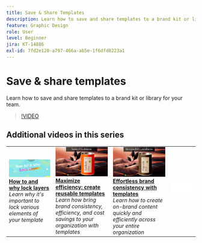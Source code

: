 ```yaml
---
title: Save & Share Templates
description: Learn how to save and share templates to a brand kit or library for your team
feature: Graphic Design
role: User
level: Beginner
jira: KT-14886
exl-id: 7fd2e120-a797-466a-ab5e-1f6dfd8223a1
---
```

# Save & share templates

Learn how to save and share templates to a brand kit or library for your team.

>[!VIDEO](https://video.tv.adobe.com/v/3427098?quality=12&learn=on&hidetitle=true)

## Additional videos in this series

<table style="table-layout:fixed">
<tr>
    <td>
        <a href="lock-layers.md">
            <img alt="How to and why lock layers" src="assets/lock-layers.png" />
        </a>
        <div>
            <a href="lock-layers.md"><strong>How to and why lock layers</strong></a>
            </div>
            <em>Learn why it's important to lock various elements of your template</em>
            <br>
    </td>
    <td>
         <a href="create-templates.md">
            <img alt="Maximize efficiency: create reusable templates" src="assets/create-template.png" />
         </a>
         <div>
         <a href="create-templates.md"><strong>Maximize efficiency: create reusable templates</strong></a>
         </div>
         <em>Learn how bring brand consistency, efficiency, and cost savings to your organization with templates</em>
         <br>
   </td>
    <td>
         <a href="use-templates.md">
            <img alt="Effortless brand consistency with templates" src="assets/use-templates.png" />
         </a>
         <div>
         <a href="use-templates.md"><strong>Effortless brand consistency with templates</strong></a>
         </div>
         <em>Learn how to create on-brand content quickly and efficiently across your entire organization</em>
         <br>
   </td>
    <td>
      <img alt="Spacer" src="../assets/Whitespacer.png" />
      <div>
      <br>
    </td>
</tr>
</table>
